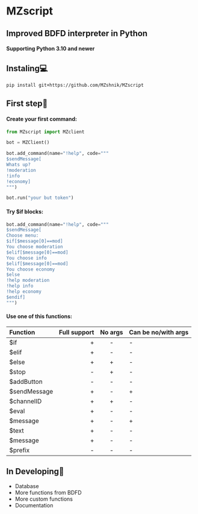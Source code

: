 # MZscript
## Improved BDFD interpreter in Python
#### Supporting Python 3.10 and newer
## Instaling💻
```
pip install git+https://github.com/MZshnik/MZscript
```

## First step🎉
#### Create your first command:
```py
from MZscript import MZclient

bot = MZClient()

bot.add_command(name="!help", code="""
$sendMessage[
Whats up?
!moderation
!info
!economy]
""")

bot.run("your but token")
```
#### Try $if blocks:
```py
bot.add_command(name="!help", code="""
$sendMessage[
Choose menu:
$if[$message[0]==mod]
You choose moderation
$elif[$message[0]==mod]
You choose info
$elif[$message[0]==mod]
You choose economy
$else
!help moderation
!help info
!help economy
$endif]
""")
```

#### Use one of this functions:
| Function        | Full support | No args | Can be no/with args |
| :-------------- |------------: | :-: | :- |
|$if|+|-|-
|$elif|+|-|-
|$else|+|+|-
|$stop|-|+|-
|$addButton|-|-|-
|$sendMessage|+|-|+
|$channelID|+|+|-
|$eval|+|-|-
|$message|+|-|+
|$text|+|-|-
|$message|+|-|-
|$prefix|-|-|-
## In Developing🔨
- Database
- More functions from BDFD
- More custom functions
- Documentation
<!-- ## In the Future🚀 -->